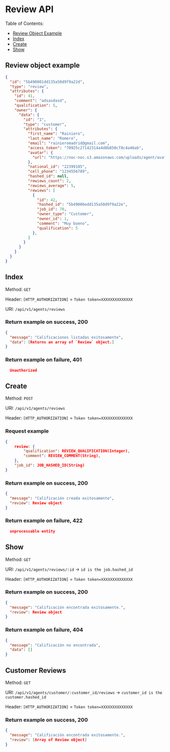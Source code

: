 # Review API

Table of Contents:

- [Review Object Example](#review-object-example)
- [Index](#index)
- [Create](#create)
- [Show](#show)

## Review object example

```json
{
  "id": "5b490001dd135a50d9f9a22d",
  "type": "review",
  "attributes": {
    "id": 41,
    "comment": "adsasdasd",
    "qualification": 5,
    "owner": {
      "data": {
        "id": "1",
        "type": "customer",
        "attributes": {
          "first_name": "Rainiero",
          "last_name": "Romero",
          "email": "rainieromadrid@gmail.com",
          "access_token": "70925c27142314a4d8b850cf8c4a46ab",
          "avatar": {
            "url": "https://noc-noc.s3.amazonaws.com/uploads/agent/avatar/1/apartment-blinds-cabinets-349749__1_.jpg"
          },
          "national_id": "22399185",
          "cell_phone": "1234556789",
          "hashed_id": null,
          "rewiews_count": 2,
          "rewiews_average": 5,
          "rewiews": [
            {
              "id": 42,
              "hashed_id": "5b49006edd135a50d9f9a22e",
              "job_id": 70,
              "owner_type": "Customer",
              "owner_id": 1,
              "comment": "Muy bueno",
              "qualification": 5
            },
          ]
        }
      }
    }
  }
}
```

## Index

Method: `GET`

Header: `[HTTP_AUTHORIZATION]` = `Token token=XXXXXXXXXXXXXX`

URI: `/api/v1/agents/reviews`

### Return example on success, 200

```json
{
  "message": "Calificaciones listadas exitosamente",
  "data": [Returns an array of `Review` object.]
}

```

### Return example on failure, 401

```json
  Unauthorized

```

## Create

Method: `POST`

URI: `/api/v1/agents/reviews`

Header: `[HTTP_AUTHORIZATION]` = `Token token=XXXXXXXXXXXXXX`

### Request example

```json
{
    review: { 
        "qualification": REVIEW_QUALIFICATION(Integer),
        "comment": REVIEW_COMMENT(String),
    },
    "job_id": JOB_HASHED_ID(String)
}

```

### Return example on success, 200

```json
{
  "message": "Calificación creada exitosamente",
  "review": Review object
}

```

### Return example on failure, 422

```json
  unprocessable entity
```

## Show

Method: `GET`

URI: `/api/v1/agents/reviews/:id` -> `id is the job.hashed_id`

Header: `[HTTP_AUTHORIZATION]` = `Token token=XXXXXXXXXXXXXX`

### Return example on success, 200

```json
{
  "message": "Calificación encontrada exitosamente.",
  "review": Review object
}

```

### Return example on failure, 404

```json
{
  "message": "Calificación no encontrada",
  "data": []
}
```

## Customer Reviews

Method: `GET`

URI: `/api/v1/agents/customer/:customer_id/reviews` -> `customer_id is the customer.hashed_id`

Header: `[HTTP_AUTHORIZATION]` = `Token token=XXXXXXXXXXXXXX`

### Return example on success, 200

```json
{
  "message": "Calificación encontrada exitosamente.",
  "review": [Array of Review object]
}

```
